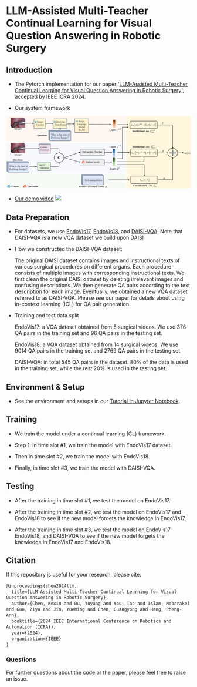 # LLM-Assisted Multi-Teacher Continual Learning for Visual Question Answering in Robotic Surgery

## Introduction
* The Pytorch implementation for our paper '[LLM-Assisted Multi-Teacher Continual Learning for Visual Question Answering in Robotic Surgery](https://arxiv.org/abs/2402.16664)', accepted by IEEE ICRA 2024.

* Our system framework
<p align="center">
  <img src="Figure/system.png"  width="1000"/>
</p>

* [Our demo video](https://youtu.be/sSCRLyY355c)
[![](https://i.ytimg.com/vi/sSCRLyY355c/maxresdefault.jpg)](https://youtu.be/sSCRLyY355c "")


## Data Preparation
* For datasets, we use [EndoVis17](https://arxiv.org/abs/2305.11692), [EndoVis18](https://arxiv.org/abs/2206.11053), and [DAISI-VQA](DAISI_VQA). Note that DAISI-VQA is a new VQA dataset we build upon  [DAISI](https://arxiv.org/abs/2004.02809)

* How we constructed the DAISI-VQA dataset:

  The original DAISI dataset contains images and instructional texts of various surgical procedures on different organs. Each procedure consists of multiple images with corresponding instructional texts. We first clean the original DAISI dataset by deleting irrelevant images and confusing descriptions. We then generate QA pairs according to the text description for each image. Eventually, we obtained a new VQA dataset referred to as DAISI-VQA. Please see our paper for details about using in-context learning (ICL) for QA pair generation.

* Training and test data split

   EndoVis17: a VQA dataset obtained from 5 surgical videos. We use 376 QA pairs in the training set and 96 QA pairs in the testing set.
  
   EndoVis18: a VQA dataset obtained from 14 surgical videos. We use 9014 QA pairs in the training set and 2769 QA pairs in the testing set.
  
   DAISI-VQA: in total 545 QA pairs in the dataset. 80% of the data is used in the training set, while the rest 20% is used in the testing set.

## Environment & Setup
* See the environment and setups in our [Tutorial in Jupyter Notebook](t3_code/OurMethod_GitHub_OpenSource.ipynb).
  
## Training
* We train the model under a continual learning (CL) framework.

* Step 1: In time slot #1, we train the model with EndoVis17 dataset.
  
* Then in time slot #2, we train the model with EndoVis18.

* Finally, in time slot #3, we train the model with DAISI-VQA.

## Testing
* After the training in time slot #1, we test the model on EndoVis17.

* After the training in time slot #2, we test the model on EndoVis17 and EndoVis18 to see if the new model forgets the knowledge in EndoVis17.

* After the training in time slot #3, we test the model on EndoVis17 EndoVis18, and DAISI-VQA to see if the new model forgets the knowledge in EndoVis17 and EndoVis18.

## Citation
If this repository is useful for your research, please cite:
```
@inproceedings{chen2024llm,
  title={LLM-Assisted Multi-Teacher Continual Learning for Visual Question Answering in Robotic Surgery},
  author={Chen, Kexin and Du, Yuyang and You, Tao and Islam, Mobarakol and Guo, Ziyu and Jin, Yueming and Chen, Guangyong and Heng, Pheng-Ann},
  booktitle={2024 IEEE International Conference on Robotics and Automation (ICRA)},
  year={2024},
  organization={IEEE}
}
```
### Questions
For further questions about the code or the paper, please feel free to raise an issue.
